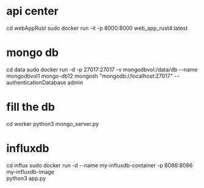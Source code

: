 # api center
cd webAppRust
sudo docker run -it -p 8000:8000 web_app_rust4:latest

# mongo db
cd data
sudo docker run -d -p 27017:27017 -v mongodbvol:/data/db --name mongodbvol1 mongo-db12
mongosh "mongodb://localhost:27017" --authenticationDatabase admin

# fill the db
cd worker
python3 mongo_server.py

# influxdb
cd influx
sudo docker run -d --name my-influxdb-container -p 8086:8086 my-influxdb-image  
python3 app.py